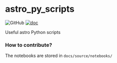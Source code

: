 # astro_py_scripts

![GitHub](https://img.shields.io/github/license/EnthalpyBill/astro_py_scripts?color=blue)
[![doc](https://readthedocs.org/projects/astro-py-scripts/badge/?version=latest)](https://astro-py-scripts.readthedocs.io/en/latest/?badge=latest)

Useful astro Python scripts

### How to contribute?

The notebooks are stored in `docs/source/notebooks/`